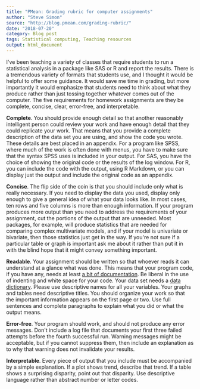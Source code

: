 ```yaml
---
title: "PMean: Grading rubric for computer assignments"
author: "Steve Simon"
source: "http://blog.pmean.com/grading-rubric/"
date: "2018-07-20"
category: Blog post
tags: Statistical computing, Teaching resources
output: html_document
---
```


I've been teaching a variety of classes that require students to run a
statistical analysis in a package like SAS or R and report the results.
There is a tremendous variety of formats that students use, and I
thought it would be helpful to offer some guidance. It would save me
time in grading, but more importantly it would emphasize that students
need to think about what they produce rather than just tossing together
whatever comes out of the computer. The five requirements for homework
assignments are they be complete, concise, clear, error-free, and
interpretable.

<!---More--->

**Complete**. You should provide enough detail so that another
reasonably intelligent person could review your work and have enough
detail that they could replicate your work. That means that you provide
a complete description of the data set you are using, and show the code
you wrote. These details are best placed in an appendix. For a program
like SPSS, where much of the work is often done with menus, you have to
make sure that the syntax SPSS uses is included in your output. For SAS,
you have the choice of showing the original code or the results of the
log window. For R, you can include the code with the output, using R
Markdown, or you can display just the output and include the original
code as an appendix.

**Concise**. The flip side of the coin is that you should include only
what is really necessary. If you need to display the data you used,
display only enough to give a general idea of what your data looks like.
In most cases, ten rows and five columns is more than enough
information. If your program produces more output than you need to
address the requirements of your assignment, cut the portions of the
output that are unneeded. Most packages, for example, will produce
statistics that are needed for comparing complex multivariate models,
and if your model is univariate or bivariate, then those statistics just
get in the way. If you're not sure if a particular table or graph is
important ask me about it rather than put it in with the blind hope that
it might convey something important.

**Readable**. Your assignment should be written so that whoever reads it
can understand at a glance what was done. This means that your program
code, if you have any, needs at least [a bit of
documentation](../structure-for-documentation/index.html). Be liberal in
the use of indenting and white space for your code. Your data set needs
a [data dictionary](http://dataabinitio.com/?p=454%C2%A0). Please use
descriptive names for all your variables. Your graphs and tables need
descriptive titles. You should organize your work so that the important
information appears on the first page or two. Use full sentences and
complete paragraphs to explain what you did or what the output means.

**Error-free**. Your program should work, and should not produce any
error messages. Don't include a log file that documents your first three
failed attempts before the fourth successful run. Warning messages might
be acceptable, but if you cannot suppress them, then include an
explanation as to why that warning does not invalidate your results.

**Interpretable**. Every piece of output that you include must be
accompanied by a simple explanation. If a plot shows trend, describe
that trend. If a table shows a surprising disparity, point out that
disparity. Use descriptive language rather than abstract number or
letter codes.


